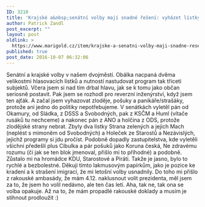 ```yaml
---
ID: 3210
title: 'Krajské a&nbsp;senátní volby mají snadné řešení: vyházet lístky pošuků a&nbsp;zlodějů'
author: Patrick Zandl
post_excerpt: ""
layout: post
oldlink: >
  https://www.marigold.cz/item/krajske-a-senatni-volby-maji-snadne-reseni-vyhazet-listky-posuku-a-zlodeju
published: true
post_date: 2016-10-07 06:32:06
---
```

Senátní a krajské volby v našem dvojměstí. Obálka nacpaná dvěma velikostmi hlasovacích lístků a nutností nastudovat program tak třiceti subjektů. Včera jsem si nad tím drbal hlavu, jak se k tomu jako občan seriosně postavit. Pak jsem se rozhodl pro reverzní inženýrství, když jsem ten ajťák. A začal jsem vyhazovat zloděje, pošuky a panikáře/strašáky, protože ani jedno do politiky nepotřebujeme. V senátkách vyletěl pán od Okamury, od Sládka, z DSSS a Svobodných, pak z KSČM a Huml (vítače rusáků tu nechceme) a nakonec pán z ANO a holčina z ODS, protože zlodějské strany nebrat. Zbyly dva lístky Strana zelených a jejich Mach (neplést s mimoněm od Svobodných) a Holeček ze Starostů a Nezávislých, jejichž programy si jdu pročíst. Podobně dopadly zastupitelstva, kde vyletěli všichni předešlí plus Cibulka a pár pošuků jako Koruna česká, Ne zdravému rozumu (či jak se ten blok jmenoval, přišlo mi to příhodné) a podobně. Zůstalo mi na hromádce KDU, Starostové a Piráti. Takže je jasno, bylo to rychlé a bezbolestné. Děkuji tímto lakmusovým papírkům, jako je pozice ke kradení a k strašení imigrací, že mi letošní volby usnadnily. Do toho mi přišlo z rakouské ambasády, že mám 4.12. naklusnout volit prezidenta, měl jsem za to, že jsem ho volil nedávno, ale ten čas letí. Aha, tak ne, tak ona se volba opakuje. Až na to, že mám propadlé rakouské doklady a musím je stihnout prodloužit :)